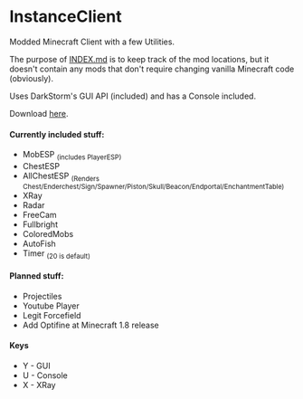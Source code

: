 InstanceClient
==============

Modded Minecraft Client with a few Utilities.



The purpose of [INDEX.md](https://github.com/instance01/InstanceClient/blob/master/INDEX.md) is to keep track of the mod locations, but it doesn't contain any mods that don't require changing vanilla Minecraft code (obviously).


Uses DarkStorm's GUI API (included) and has a Console included.


Download [here](https://github.com/instance01/InstanceClient/releases).


#### Currently included stuff:


- MobESP <sub>(includes PlayerESP)</sub>
- ChestESP
- AllChestESP <sub>(Renders Chest/Enderchest/Sign/Spawner/Piston/Skull/Beacon/Endportal/EnchantmentTable)</sub>
- XRay
- Radar
- FreeCam
- Fullbright
- ColoredMobs
- AutoFish
- Timer <sub>(20 is default)</sub>


#### Planned stuff:


- Projectiles
- Youtube Player
- Legit Forcefield
- Add Optifine at Minecraft 1.8 release


#### Keys

- Y - GUI
- U - Console
- X - XRay


